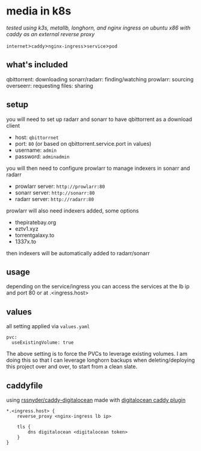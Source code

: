 # media in k8s

*tested using k3s, metallb, longhorn, and nginx ingress on ubuntu x86 with caddy as an external reverse proxy*

`internet`>`caddy`>`nginx-ingress`>`service`>`pod`

## what's included

qbittorrent: downloading
sonarr/radarr: finding/watching
prowlarr: sourcing
overseerr: requesting
files: sharing

## setup

you will need to set up radarr and sonarr to have qbittorrent as a download client

- host: `qbittorrnet`
- port: `80` (or based on qbittorrent.service.port in values)
- username: `admin`
- password: `adminadmin`

you will then need to configure prowlarr to manage indexers in sonarr and radarr

- prowlarr server: `http://prowlarr:80`
- sonarr server: `http://sonarr:80`
- radarr server: `http://radarr:80`

prowlarr will also need indexers added, some options

- thepiratebay.org
- eztv1.xyz
- torrentgalaxy.to
- 1337x.to

then indexers will be automatically added to radarr/sonarr

## usage

depending on the service/ingress you can access the services at the lb ip and port 80 or at <service>.<ingress.host>

## values

all setting applied via `values.yaml`

```
pvc:
  useExistingVolume: true
```

The above setting is to force the PVCs to leverage existing volumes. I am doing this so that I can leverage longhorn backups when deleting/deploying this project over and over, to start from a clean slate. 

## caddyfile

using [rssnyder/caddy-digitalocean](https://hub.docker.com/r/rssnyder/caddy-digitalocean) made with [digitalocean caddy plugin](https://caddyserver.com/docs/modules/dns.providers.digitalocean)

```
*.<ingress.host> {
    reverse_proxy <nginx-ingress lb ip>

    tls {
        dns digitalocean <digitalocean token>
    }
}
```
